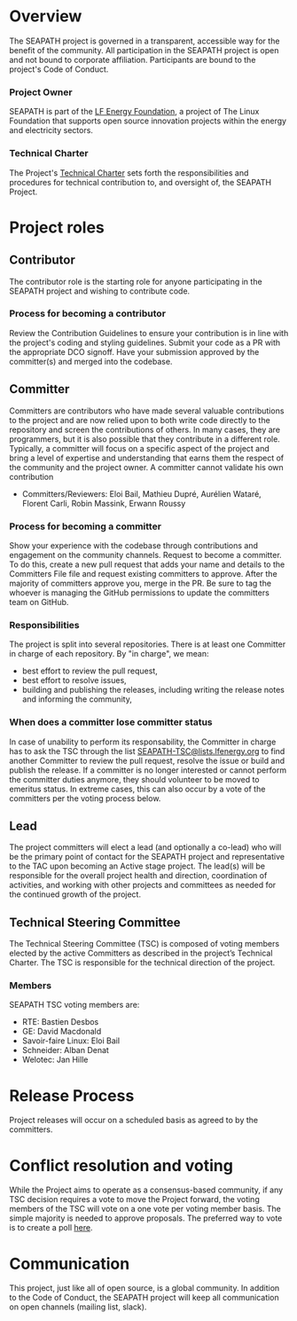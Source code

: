 # Overview

The SEAPATH project is governed in a transparent, accessible way for the benefit of the community. All participation in the SEAPATH project is open and not bound to corporate affiliation. Participants are bound to the project's Code of Conduct.

### Project Owner

SEAPATH is part of the [LF Energy Foundation](https://www.lfenergy.org/), a project of The Linux Foundation that supports open source innovation projects within the energy and electricity sectors.

### Technical Charter

The Project's [Technical Charter](https://github.com/lf-energy/foundation/blob/main/project_charters/seapath_charter.pdf) sets forth the responsibilities and procedures for technical contribution to, and oversight of, the SEAPATH Project.

# Project roles

## Contributor

The contributor role is the starting role for anyone participating in the SEAPATH project and wishing to contribute code.

### Process for becoming a contributor

Review the Contribution Guidelines to ensure your contribution is in line with the project's coding and styling guidelines.
Submit your code as a PR with the appropriate DCO signoff.
Have your submission approved by the committer(s) and merged into the codebase.

## Committer

Committers are contributors who have made several valuable contributions to the project and are now relied upon to both write code directly to the repository and screen the contributions of others. In many cases, they are programmers, but it is also possible that they contribute in a different role. Typically, a committer will focus on a specific aspect of the project and bring a level of expertise and understanding that earns them the respect of the community and the project owner. A committer cannot validate his own contribution

- Committers/Reviewers: Eloi Bail, Mathieu Dupré, Aurélien Wataré, Florent Carli, Robin Massink, Erwann Roussy

### Process for becoming a committer

Show your experience with the codebase through contributions and engagement on the community channels.
Request to become a committer. To do this, create a new pull request that adds your name and details to the Committers File file and request existing committers to approve.
After the majority of committers approve you, merge in the PR. Be sure to tag the whoever is managing the GitHub permissions to update the committers team on GitHub.

### Responsibilities

The project is split into several repositories. There is at least one Committer in charge of each repository. By "in charge", we mean:
-   best effort to review the pull request,
-   best effort to resolve issues,
-   building and publishing the releases, including writing the release notes and informing the community,

### When does a committer lose committer status

In case of unability to perform its responsability, the Committer in charge has to ask the TSC through the list [SEAPATH-TSC@lists.lfenergy.org](mailto:SEAPATH-TSC@lists.lfenergy.org) to find another Committer to review the pull request, resolve the issue or build and publish the release.
If a committer is no longer interested or cannot perform the committer duties anymore, they should volunteer to be moved to emeritus status. In extreme cases, this can also occur by a vote of the committers per the voting process below.

## Lead

The project committers will elect a lead (and optionally a co-lead) who will be the primary point of contact for the SEAPATH project and representative to the TAC upon becoming an Active stage project. The lead(s) will be responsible for the overall project health and direction, coordination of activities, and working with other projects and committees as needed for the continued growth of the project.

## Technical Steering Committee

The Technical Steering Committee (TSC) is composed of voting members elected by the active Committers as described in the project’s Technical Charter. The TSC is responsible for the technical direction of the project.

### Members
SEAPATH TSC voting members are:
- RTE: Bastien Desbos
- GE: David Macdonald
- Savoir-faire Linux: Eloi Bail
- Schneider: Alban Denat
- Welotec: Jan Hille

# Release Process

Project releases will occur on a scheduled basis as agreed to by the committers.

# Conflict resolution and voting

While the Project aims to operate as a consensus-based community, if any TSC decision requires a vote to move the Project forward, the voting members of the TSC will vote on a one vote per voting member basis. The simple majority is needed to approve proposals.
The preferred way to vote is to create a poll [here](https://lists.lfenergy.org/g/SEAPATH-tsc/addpoll).

# Communication

This project, just like all of open source, is a global community. In addition to the Code of Conduct, the SEAPATH project will keep all communication on open channels (mailing list, slack).
